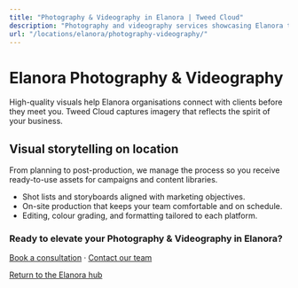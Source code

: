 ```yaml
---
title: "Photography & Videography in Elanora | Tweed Cloud"
description: "Photography and videography services showcasing Elanora teams, products, and places."
url: "/locations/elanora/photography-videography/"
---
```


# Elanora Photography & Videography

High-quality visuals help Elanora organisations connect with clients before they meet you. Tweed Cloud captures imagery that reflects the spirit of your business.

## Visual storytelling on location

From planning to post-production, we manage the process so you receive ready-to-use assets for campaigns and content libraries.

- Shot lists and storyboards aligned with marketing objectives.
- On-site production that keeps your team comfortable and on schedule.
- Editing, colour grading, and formatting tailored to each platform.

### Ready to elevate your Photography & Videography in Elanora?

[Book a consultation](/consultation/) · [Contact our team](/contact/)

[Return to the Elanora hub](/locations/elanora/)
